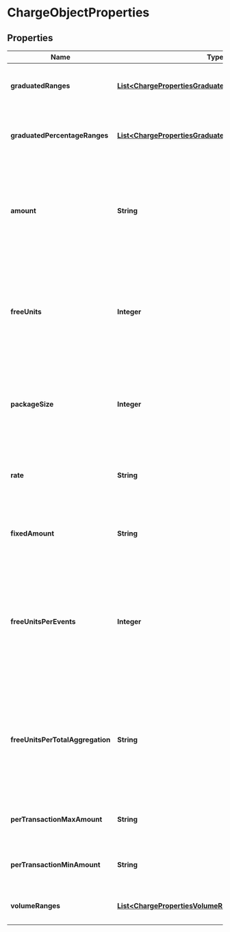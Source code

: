 

# ChargeObjectProperties


## Properties

| Name | Type | Description | Notes |
|------------ | ------------- | ------------- | -------------|
|**graduatedRanges** | [**List&lt;ChargePropertiesGraduatedRangesInner&gt;**](ChargePropertiesGraduatedRangesInner.md) | Graduated ranges, sorted from bottom to top tiers, used for a &#x60;graduated&#x60; charge model. |  [optional] |
|**graduatedPercentageRanges** | [**List&lt;ChargePropertiesGraduatedPercentageRangesInner&gt;**](ChargePropertiesGraduatedPercentageRangesInner.md) | Graduated percentage ranges, sorted from bottom to top tiers, used for a &#x60;graduated_percentage&#x60; charge model. |  [optional] |
|**amount** | **String** | - The unit price, excluding tax, for a &#x60;standard&#x60; charge model. It is expressed as a decimal value. - The amount, excluding tax, for a complete set of units in a &#x60;package&#x60; charge model. It is expressed as a decimal value. |  [optional] |
|**freeUnits** | **Integer** | The quantity of units that are provided free of charge for each billing period in a &#x60;package&#x60; charge model. This field specifies the number of units that customers can use without incurring any additional cost during each billing cycle. |  [optional] |
|**packageSize** | **Integer** | The quantity of units included in each pack or set for a &#x60;package&#x60; charge model. It indicates the number of units that are bundled together as a single package or set within the pricing structure. |  [optional] |
|**rate** | **String** | The percentage rate that is applied to the amount of each transaction for a &#x60;percentage&#x60; charge model. It is expressed as a decimal value. |  [optional] |
|**fixedAmount** | **String** | The fixed fee that is applied to each transaction for a &#x60;percentage&#x60; charge model. It is expressed as a decimal value. |  [optional] |
|**freeUnitsPerEvents** | **Integer** | The count of transactions that are not impacted by the &#x60;percentage&#x60; rate and fixed fee in a percentage charge model. This field indicates the number of transactions that are exempt from the calculation of charges based on the specified percentage rate and fixed fee. |  [optional] |
|**freeUnitsPerTotalAggregation** | **String** | The transaction amount that is not impacted by the &#x60;percentage&#x60; rate and fixed fee in a percentage charge model. This field indicates the portion of the transaction amount that is exempt from the calculation of charges based on the specified percentage rate and fixed fee. |  [optional] |
|**perTransactionMaxAmount** | **String** | Specifies the maximum allowable spending for a single transaction. Working as a transaction cap. |  [optional] |
|**perTransactionMinAmount** | **String** | Specifies the minimum allowable spending for a single transaction. Working as a transaction floor. |  [optional] |
|**volumeRanges** | [**List&lt;ChargePropertiesVolumeRangesInner&gt;**](ChargePropertiesVolumeRangesInner.md) | Volume ranges, sorted from bottom to top tiers, used for a &#x60;volume&#x60; charge model. |  [optional] |



